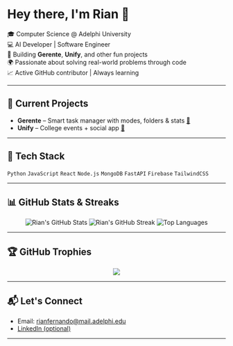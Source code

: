 # Hey there, I'm Rian 👋

🎓 Computer Science @ Adelphi University  
💻 AI Developer | Software Engineer  
🎯 Building **Gerente**, **Unify**, and other fun projects  
🌍 Passionate about solving real-world problems through code  
📈 Active GitHub contributor | Always learning  

---

## 🚀 Current Projects
- **Gerente** – Smart task manager with modes, folders & stats [🔗](https://github.com/Rian-Fernando/Gerente)
- **Unify** – College events + social app [🔗](https://github.com/Rian-Fernando/Unify)

---

## 🔧 Tech Stack
`Python` `JavaScript` `React` `Node.js` `MongoDB` `FastAPI` `Firebase` `TailwindCSS`

---

## 📊 GitHub Stats & Streaks

<div align="center">
  
  <img src="https://github-readme-stats.vercel.app/api?username=Rian-Fernando&show_icons=true&theme=tokyonight" alt="Rian's GitHub Stats" />
  <img src="https://streak-stats.demolab.com?user=Rian-Fernando&theme=tokyonight" alt="Rian's GitHub Streak" />
  <img src="https://github-readme-stats.vercel.app/api/top-langs/?username=Rian-Fernando&layout=compact&theme=tokyonight" alt="Top Languages" />

</div>

---

## 🏆 GitHub Trophies

<div align="center">
  <img src="https://github-profile-trophy.vercel.app/?username=Rian-Fernando&theme=tokyonight&no-frame=true&margin-w=10&column=7" />
</div>

---

## 📬 Let's Connect

- Email: rianfernando@mail.adelphi.edu  
- [LinkedIn (optional)]([https://www.linkedin.com/in/YOUR-LINK](https://www.linkedin.com/in/rian-fernando-16a252296/))  

---
